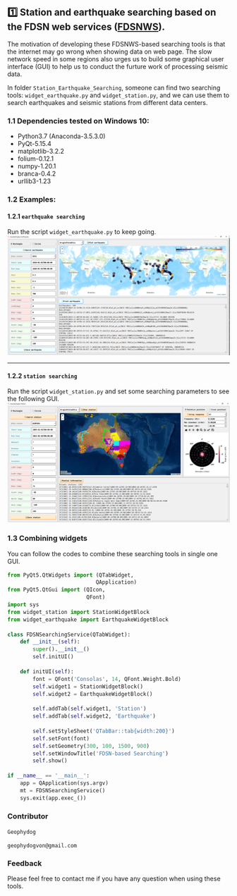 ## :one: Station and earthquake searching based on the FDSN web services ([FDSNWS](http://www.fdsn.org/webservices/datacenters/)).
The motivation of developing these FDSNWS-based searching tools is that the internet may go wrong when showing data on web page.
The slow network speed in some regions also urges us to build some graphical user interface (GUI) to help us to conduct the furture work of processing seismic data.

In folder `Station_Earthquake_Searching`, someone can find two searching tools:
	`widget_earthquake.py` and `widget_station.py`, and we can use them to search earthquakes and seismic stations from different data centers.

### 1.1 Dependencies tested on Windows 10:
- Python3.7 (Anaconda-3.5.3.0)
- PyQt-5.15.4
- matplotlib-3.2.2
- folium-0.12.1
- numpy-1.20.1
- branca-0.4.2
- urllib3-1.23

### 1.2 Examples:
#### 1.2.1 `earthquake searching`
Run the script `widget_earthquake.py` to keep going.
![earthquake](https://github.com/geophydog/Nice_Seismic_Tools_GUI/blob/main/images/earthquake_example.png)

***
#### 1.2.2 `station searching`
Run the script `widget_station.py` and set some searching parameters to see the following GUI.
![station](https://github.com/geophydog/Nice_Seismic_Tools_GUI/blob/main/images/station_example.png)

### 1.3 Combining widgets
You can follow the codes to combine these searching tools in single one GUI.
```python
from PyQt5.QtWidgets import (QTabWidget,
                            QApplication)
from PyQt5.QtGui import (QIcon,
                         QFont)
import sys
from widget_station import StationWidgetBlock
from widget_earthquake import EarthquakeWidgetBlock

class FDSNSearchingService(QTabWidget):
    def __init__(self):
        super().__init__()
        self.initUI()

    def initUI(self):
        font = QFont('Consolas', 14, QFont.Weight.Bold)
        self.widget1 = StationWidgetBlock()
        self.widget2 = EarthquakeWidgetBlock()

        self.addTab(self.widget1, 'Station')
        self.addTab(self.widget2, 'Earthquake')

        self.setStyleSheet('QTabBar::tab{width:200}')
        self.setFont(font)
        self.setGeometry(300, 100, 1500, 900)
        self.setWindowTitle('FDSN-based Searching')
        self.show()

if __name__ == '__main__':
    app = QApplication(sys.argv)
    mt = FDSNSearchingService()
    sys.exit(app.exec_())
```


### Contributor
`Geophydog`

`geophydogvon@gmail.com`

### Feedback
Please feel free to contact me if you have any question when using these tools.
